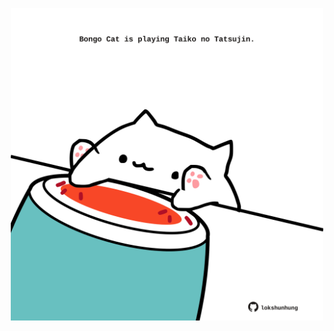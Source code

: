 <!-- built at 15/09/2021, 13:12:21 UTC -->
<p align="center">
  <img width="500" height="500" src="./ReadmeImage.svg">
</p>
